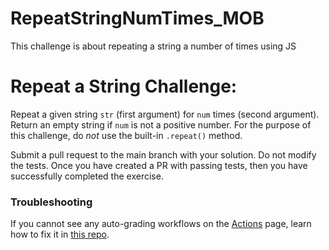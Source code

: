 
# RepeatStringNumTimes_MOB
This challenge is  about repeating a string a number of times using JS

# Repeat a String Challenge:

Repeat a given string `str` (first argument) for `num` times (second argument). Return an empty string if `num` is not a positive number. For the purpose of this challenge, do *not* use the built-in `.repeat()` method.

Submit a pull request to the main branch with your solution. Do not modify the tests. Once you have created a PR with passing tests, then you have successfully completed the exercise.

### Troubleshooting

If you cannot see any auto-grading workflows on the [Actions](../../actions) page, learn how to fix it in [this repo](https://github.com/microverse-students/autograding-troubles-js/blob/main/README.md).

